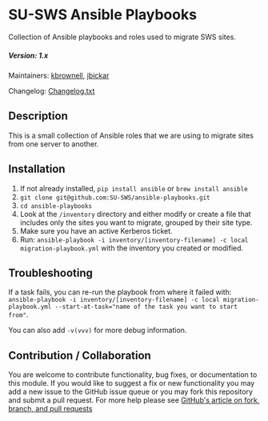 # SU-SWS Ansible Playbooks
Collection of Ansible playbooks and roles used to migrate SWS sites.

##### Version: 1.x

Maintainers: [kbrownell](https://github.com/kbrownell), [jbickar](https://github.com/jbickar)

Changelog: [Changelog.txt](CHANGELOG.txt)

Description
---

This is a small collection of Ansible roles that we are using to migrate sites from one server to another.

Installation
---

1. If not already installed, `pip install ansible` or `brew install ansible`
2. `git clone git@github.com:SU-SWS/ansible-playbooks.git`
3. `cd ansible-playbooks`
4. Look at the `/inventory` directory and either modify or create a file that includes only the sites you want to migrate, grouped by their site type.
5. Make sure you have an active Kerberos ticket.
6. Run: `ansible-playbook -i inventory/[inventory-filename] -c local migration-playbook.yml` with the inventory you created or modified.

Troubleshooting
---

If a task fails, you can re-run the playbook from where it failed with: `ansible-playbook -i inventory/[inventory-filename] -c local migration-playbook.yml --start-at-task="name of the task you want to start from"`.

You can also add `-v(vvv)` for more debug information. 

Contribution / Collaboration
---

You are welcome to contribute functionality, bug fixes, or documentation to this module. If you would like to suggest a fix or new functionality you may add a new issue to the GitHub issue queue or you may fork this repository and submit a pull request. For more help please see [GitHub's article on fork, branch, and pull requests](https://help.github.com/articles/using-pull-requests)
